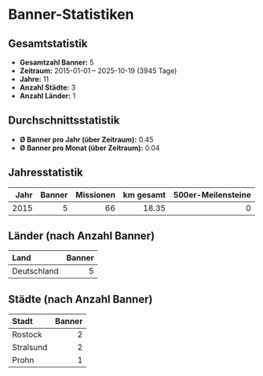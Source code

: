 # Banner-Statistiken

## Gesamtstatistik

- **Gesamtzahl Banner:** 5
- **Zeitraum:** 2015-01-01 – 2025-10-19 (3945 Tage)
- **Jahre:** 11
- **Anzahl Städte:** 3
- **Anzahl Länder:** 1

## Durchschnittsstatistik

- **Ø Banner pro Jahr (über Zeitraum):** 0.45
- **Ø Banner pro Monat (über Zeitraum):** 0.04

## Jahresstatistik

| Jahr | Banner | Missionen | km gesamt | 500er-Meilensteine |
|-----:|------:|----------:|----------:|--------------------:|
| 2015 | 5 | 66 | 18.35 | 0 |

## Länder (nach Anzahl Banner)

| Land | Banner |
|:-----|------:|
| Deutschland | 5 |

## Städte (nach Anzahl Banner)

| Stadt | Banner |
|:------|------:|
| Rostock | 2 |
| Stralsund | 2 |
| Prohn | 1 |
